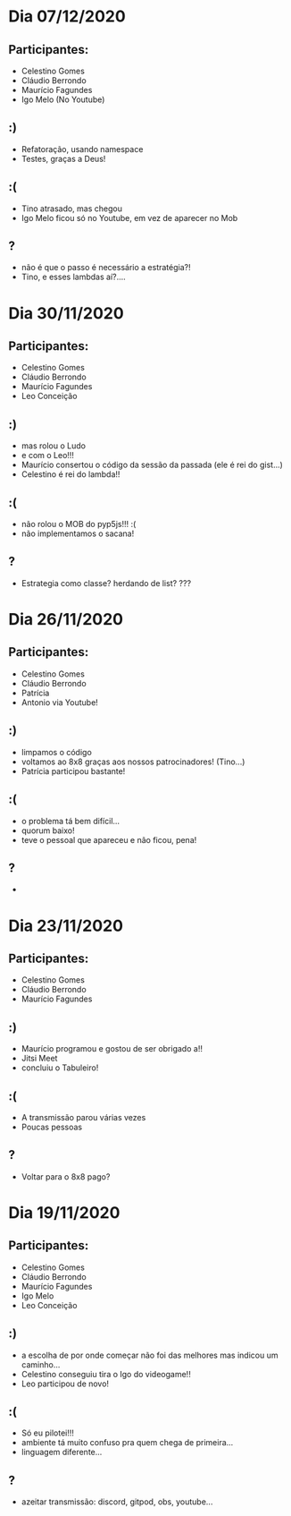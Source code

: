 # Dia 07/12/2020

## Participantes:

- Celestino Gomes
- Cláudio Berrondo
- Maurício Fagundes
- Igo Melo (No Youtube)

## :)

- Refatoração, usando namespace
- Testes, graças a Deus!

## :(

- Tino atrasado, mas chegou
- Igo Melo ficou só no Youtube, em vez de aparecer no Mob

## ?

- não é que o passo é necessário a estratégia?!
- Tino, e esses lambdas aí?....


# Dia 30/11/2020

## Participantes:

- Celestino Gomes
- Cláudio Berrondo
- Maurício Fagundes
- Leo Conceição

## :)

- mas rolou o Ludo
- e com o Leo!!!
- Maurício consertou o código da sessão da passada (ele é rei do gist...)
- Celestino é rei do lambda!!

## :(

- não rolou o MOB do pyp5js!!! :(
- não implementamos o sacana!

## ?

- Estrategia como classe? herdando de list? ???


# Dia 26/11/2020

## Participantes:

- Celestino Gomes
- Cláudio Berrondo
- Patrícia
- Antonio via Youtube!

## :)

- limpamos o código
- voltamos ao 8x8 graças aos nossos patrocinadores! (Tino...)
- Patrícia participou bastante!

## :(

- o problema tá bem difícil...
- quorum baixo!
- teve o pessoal que apareceu e não ficou, pena!

## ?

- 


# Dia 23/11/2020

## Participantes:

- Celestino Gomes
- Cláudio Berrondo
- Maurício Fagundes

## :)

- Maurício programou e gostou de ser obrigado a!!
- Jitsi Meet
- concluiu o Tabuleiro!

## :(

- A transmissão parou várias vezes
- Poucas pessoas

## ?

- Voltar para o 8x8 pago?


# Dia 19/11/2020

## Participantes:

- Celestino Gomes
- Cláudio Berrondo
- Maurício Fagundes
- Igo Melo
- Leo Conceição

## :)

- a escolha de por onde começar não foi das melhores mas indicou um caminho...
- Celestino conseguiu tira o Igo do videogame!!
- Leo participou de novo!

## :(

- Só eu pilotei!!!
- ambiente tá muito confuso pra quem chega de primeira...
- linguagem diferente...

## ?

- azeitar transmissão: discord, gitpod, obs, youtube...